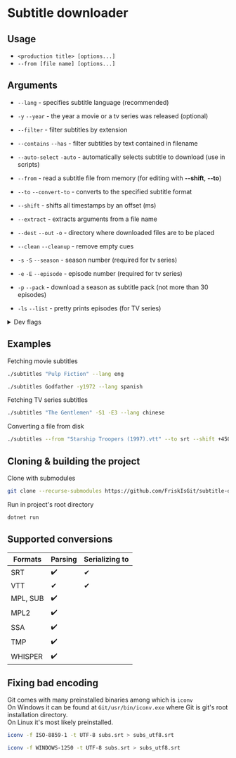 ﻿# Subtitle downloader

## Usage
- `<production title> [options...]`
- `--from [file name] [options...]`

## Arguments

- `--lang` - specifies subtitle language (recommended)
- `-y` `--year` - the year a movie or a tv series was released (optional)
- `--filter` - filter subtitles by extension
- `--contains` `--has` - filter subtitles by text contained in filename
- `--auto-select` `-auto` - automatically selects subtitle to download (use in scripts)
- `--from` - read a subtitle file from memory (for editing with **--shift**, **--to**)
- `--to` `--convert-to` - converts to the specified subtitle format
- `--shift` - shifts all timestamps by an offset (ms)
- `--extract` - extracts arguments from a file name
- `--dest` `--out` `-o` - directory where downloaded files are to be placed
- `--clean` `--cleanup` - remove empty cues


- `-s` `-S` `--season` - season number (required for tv series)
- `-e` `-E` `--episode` - episode number (required for tv series)
- `-p` `--pack` - download a season as subtitle pack (not more than 30 episodes)
- `-ls` `--list` - pretty prints episodes (for TV series)
<details>
<summary>Dev flags</summary>

<code>--gen</code> - the number of cues to generate 

</details>

## Examples

Fetching movie subtitles

```bash
./subtitles "Pulp Fiction" --lang eng
```

```bash
./subtitles Godfather -y1972 --lang spanish
```

Fetching TV series subtitles
```bash
./subtitles "The Gentlemen" -S1 -E3 --lang chinese
```

Converting a file from disk
```bash
./subtitles --from "Starship Troopers (1997).vtt" --to srt --shift +4500
```

## Cloning & building the project
Clone with submodules
```bash
git clone --recurse-submodules https://github.com/FriskIsGit/subtitle-downloader
```
Run in project's root directory
```bash
dotnet run
```

## Supported conversions

| Formats  | Parsing | Serializing to |
|----------|---------|----------------|
| SRT      | ✔️      | ️✔             |
| VTT      | ✔       | ✔              |
| MPL, SUB | ✔️      | ️              |
| MPL2     | ✔️      | ️              |
| SSA      | ✔️      | ️              |
| TMP      | ✔️      | ️              |
| WHISPER  | ✔️      | ️              |


## Fixing bad encoding
Git comes with many preinstalled binaries among which is `iconv` <br>
On Windows it can be found at `Git/usr/bin/iconv.exe` where Git is git's root installation directory. <br>
On Linux it's most likely preinstalled.

```bash
iconv -f ISO-8859-1 -t UTF-8 subs.srt > subs_utf8.srt
```
```bash
iconv -f WINDOWS-1250 -t UTF-8 subs.srt > subs_utf8.srt
```

